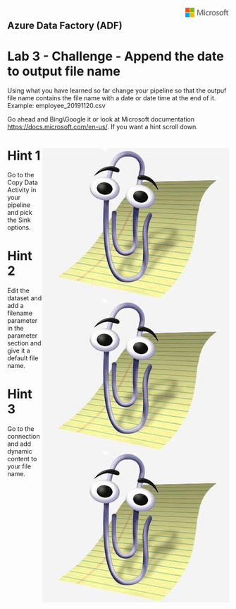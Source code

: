 <img style="float: right;" src="../../graphics/solutions-microsoft-logo-small.png">

## Azure Data Factory (ADF) 
# Lab 3 - Challenge - Append the date to output file name

Using what you have learned so far change your pipeline so that the outpuf file name contains the file name with
a date or date time at the end of it.  Example: employee_20191120.csv

Go ahead and Bing\Google it or look at Microsoft documentation https://docs.microsoft.com/en-us/.  If you want a hint scroll down.

#
#
#
#
#
#
#
#
#
#
#
#
#
#
#
#
#
#

<img style="float: right;" src="../../graphics/clipy.png">

# Hint 1

Go to the Copy Data Activity in your pipeline and pick the Sink options.

#
#
#
#
#
#
#
#
#
#
#
#
#
#
#
#
#
#

<img style="float: right;" src="../../graphics/clipy.png">

# Hint 2

Edit the dataset and add a filename parameter in the parameter section and give it a default file name.

#
#
#
#
#
#
#
#
#
#
#
#
#
#
#
#
#
#

<img style="float: right;" src="../../graphics/clipy.png">

# Hint 3

Go to the connection and add dynamic content to your file name.

#
#
#
#
#
#
#
#
#
#
#
#
#
#
#
#
#
#
